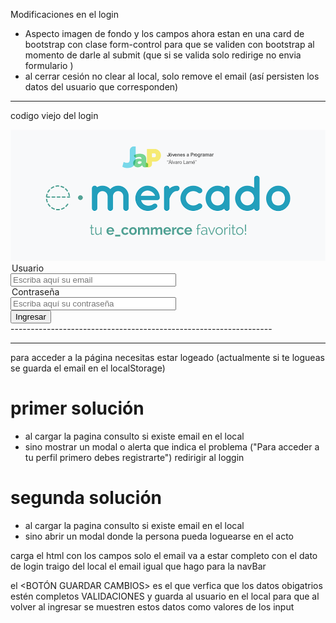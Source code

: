 Modificaciones en el login 
- Aspecto imagen de fondo y los campos ahora estan en una card de bootstrap
  con clase form-control para que se validen con bootstrap al momento de darle
  al submit (que si se valida solo redirige no envia formulario )
- al cerrar cesión no clear al local, solo remove el email
    (así persisten los datos del usuario que corresponden)
-----------------------------------------------------------------
codigo viejo del login
<div id="logotipo">
      <img src="img/login.png" alt="logo" id="logo">
    </div>
    <div id="formulario" class="form-group text-center">
      <!--class form-group bootstrap-->
      <div>
        <legend>Usuario</legend>
        <input type="email" id="email_addr" name="direccion-correo" required placeholder="Escriba aquí su email"
          size="30" />
        <!-- type="email" indica que el contenido ingresado debe ser un email valido, tener formato de email-->
      </div>
      <div>
        <legend>Contraseña</legend>
        <input type="password" id="password" name="password" placeholder="Escriba aquí su contraseña" size="30">
        <!--type="password" los caracteres ingresados en este campo quedan ocultos, se convierten en puntos-->
      </div>
      <div id="boton">
        <button class="btn btn-default">Ingresar</button>
        <!--este boton redirecciona a portada.html-->
      </div>
      <!--<div class="g-signin2 " data-onsuccess="onSignIn"></div>-->
    </div>
  </div>
-----------------------------------------------------------------

-----------------------------------------------------------------


para acceder a la página necesitas estar logeado
(actualmente si te logueas se guarda el email en el localStorage)
# primer solución <!--lo literal-->
- al cargar la pagina consulto si existe email en el local
- sino mostrar un modal o alerta que indica el problema ("Para acceder a tu perfil primero debes registrarte") redirigir al loggin 

# segunda solución <!--esta es mi favorita-->
- al cargar la pagina consulto si existe email en el local
- sino abrir un modal donde la persona pueda loguearse en el acto

<SI YA ESTABAS LOGUEADO>
carga el html con los campos
solo el email va a estar completo con el dato de login
traigo del local el email igual que hago para la navBar

el <BOTÓN GUARDAR CAMBIOS> es el que verfica que los datos obigatrios estén completos
VALIDACIONES
y guarda al usuario en el local para que al volver al ingresar se muestren estos datos 
como valores de los input
